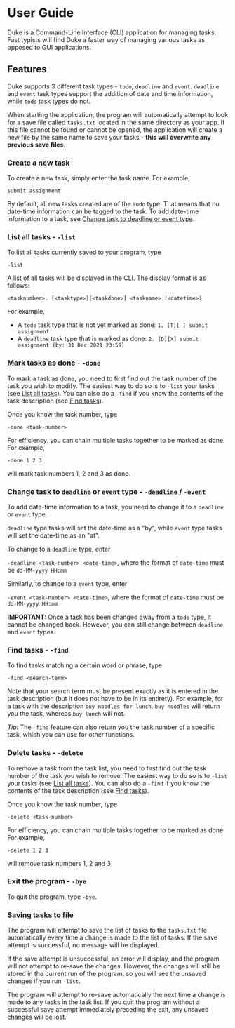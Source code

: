# User Guide

Duke is a Command-Line Interface (CLI) application for managing tasks. 
Fast typists will find Duke a faster way of managing various tasks as opposed to GUI applications.

## Features 

Duke supports 3 different task types - `todo`, `deadline` and `event`. `deadline` and `event` task types 
support the addition of date and time information, while `todo` task types do not.

When starting the application, the program will automatically attempt to look for a save file called `tasks.txt` located
in the same directory as your app. If this file cannot be found or cannot be opened, the application will create
a new file by the same name to save your tasks - **this will overwrite any previous save files**.

### Create a new task

To create a new task, simply enter the task name. For example,

`submit assignment`

By default, all new tasks created are of the `todo` type. That means that no date-time information can
be tagged to the task. To add date-time information to a task, see [Change task to deadline or event type](#change-task-to-deadline-or-event-type----deadline---event).

### List all tasks - `-list`

To list all tasks currently saved to your program, type

`-list`

A list of all tasks will be displayed in the CLI. The display format is as follows:

`<tasknumber>. [<tasktype>][<taskdone>] <taskname> (<datetime>)`

For example,

- A `todo` task type that is not yet marked as done: `1. [T][ ] submit assignment`
- A `deadline` task type that is marked as done: `2. [D][X] submit assignment (by: 31 Dec 2021 23:59)`

### Mark tasks as done - `-done`

To mark a task as done, you need to first find out the task number of the task you wish to modify. The easiest
way to do so is to `-list` your tasks (see [List all tasks](#list-all-tasks----list)). You can also do a `-find` if
you know the contents of the task description (see [Find tasks](#find-tasks----find)).

Once you know the task number, type

`-done <task-number>`

For efficiency, you can chain multiple tasks together to be marked as done. For example,

`-done 1 2 3`

will mark task numbers 1, 2 and 3 as done.

### Change task to `deadline` or `event` type - `-deadline` / `-event`

To add date-time information to a task, you need to change it to a `deadline` or `event` type.

`deadline` type tasks will set the date-time as a "by", while `event` type tasks will set the date-time as an "at".

To change to a `deadline` type, enter

`-deadline <task-number> <date-time>`, where the format of `date-time` must be `dd-MM-yyyy HH:mm`

Similarly, to change to a `event` type, enter

`-event <task-number> <date-time>`, where the format of `date-time` must be `dd-MM-yyyy HH:mm`

**IMPORTANT:** Once a task has been changed away from a `todo` type, it cannot be changed back. However,
you can still change between `deadline` and `event` types.

### Find tasks - `-find`

To find tasks matching a certain word or phrase, type

`-find <search-term>`

Note that your search term must be present exactly as it is entered in the task description (but it does not
have to be in its entirety). For example, for a task with the description `buy noodles for lunch`,
`buy noodles` will return you the task, whereas `buy lunch` will not.

*Tip*: The `-find` feature can also return you the task number of a specific task, which you can use for other functions.

### Delete tasks - `-delete`

To remove a task from the task list, you need to first find out the task number of the task you wish to remove. The easiest
way to do so is to `-list` your tasks (see [List all tasks](#list-all-tasks----list)). You can also do a `-find` if
you know the contents of the task description (see [Find tasks](#find-tasks----find)).

Once you know the task number, type

`-delete <task-number>`

For efficiency, you can chain multiple tasks together to be marked as done. For example,

`-delete 1 2 3`

will remove task numbers 1, 2 and 3.

### Exit the program - `-bye`

To quit the program, type `-bye`.

### Saving tasks to file

The program will attempt to save the list of tasks to the `tasks.txt` file automatically every time a change is made to the list
of tasks. If the save attempt is successful, no message will be displayed.

If the save attempt is unsuccessful, an error will display, and
the program will not attempt to re-save the changes. However, the changes will still
be stored in the current run of the program, so you will see the unsaved changes if you run `-list`.

The program will attempt to re-save automatically the next time a change is made to any tasks in the task list. If you quit
the program without a successful save attempt immediately preceding the exit, any unsaved changes will be lost.

[comment]: <> (## Usage)

[comment]: <> (### `Keyword` - Describe action)

[comment]: <> (Describe the action and its outcome.)

[comment]: <> (Example of usage: )

[comment]: <> (`keyword &#40;optional arguments&#41;`)

[comment]: <> (Expected outcome:)

[comment]: <> (Description of the outcome.)

[comment]: <> (```)

[comment]: <> (expected output)

[comment]: <> (```)

